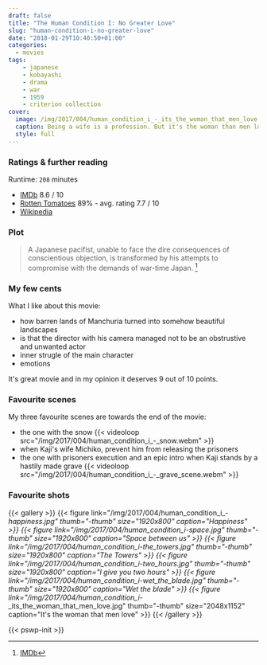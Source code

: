 ```yaml
---
draft: false
title: "The Human Condition I: No Greater Love"
slug: "human-condition-i-no-greater-love"
date: "2018-01-29T10:40:50+01:00"
categories:
  - movies
tags:
    - japanese
    - kobayashi
    - drama
    - war
    - 1959
    - criterion collection
cover:
  image: /img/2017/004/human_condition_i_-_its_the_woman_that_men_love.jpg
  caption: Being a wife is a profession. But it's the woman than men love.
  style: full
---
```


### Ratings & further reading

Runtime: `208` minutes

* [IMDb](http://www.imdb.com/title/tt0053114/)  8.6 / 10
* [Rotten Tomatoes](https://www.rottentomatoes.com/m/ningen_no_joken_i/) 89% - avg. rating 7.7 / 10
* [Wikipedia](https://en.wikipedia.org/wiki/The_Human_Condition_(film_series)#No_Greater_Love)


### Plot

> A Japanese pacifist, unable to face the dire consequences of conscientious
> objection, is transformed by his attempts to compromise with the demands of
> war-time Japan. [^1]


### My few cents

What I like about this movie:

* how barren lands of Manchuria turned into somehow beautiful landscapes
* is that the director with his camera managed not to be an obstrustive and unwanted actor
* inner strugle of the main character
* emotions

It's great movie and in my opinion it deserves 9 out of 10 points.

### Favourite scenes

My three favourite scenes are towards the end of the movie:

* the one with the snow
{{< videoloop src="/img/2017/004/human_condition_i_-_snow.webm" >}}
* when Kaji's wife Michiko, prevent him from releasing the prisoners
* the one with prisoners execution and an epic intro when Kaji stands by a hastily made grave
{{< videoloop src="/img/2017/004/human_condition_i_-_grave_scene.webm" >}}


### Favourite shots

{{< gallery >}}
{{< figure link="/img/2017/004/human_condition_i_-_happiness.jpg" thumb="-thumb" size="1920x800" caption="Happiness" >}}
{{< figure link="/img/2017/004/human_condition_i_-_space.jpg" thumb="-thumb" size="1920x800" caption="Space between us" >}}
{{< figure link="/img/2017/004/human_condition_i_-_the_towers.jpg" thumb="-thumb" size="1920x800" caption="The Towers" >}}
{{< figure link="/img/2017/004/human_condition_i_-_two_hours.jpg" thumb="-thumb" size="1920x800" caption="I give you two hours" >}}
{{< figure link="/img/2017/004/human_condition_i_-_wet_the_blade.jpg" thumb="-thumb" size="1920x800" caption="Wet the blade" >}}
{{< figure link="/img/2017/004/human_condition_i_-_its_the_woman_that_men_love.jpg" thumb="-thumb" size="2048x1152" caption="It's the woman that men love" >}}
{{< /gallery >}}

{{< pswp-init >}}

[^1]: [IMDb](http://www.imdb.com/title/tt0053114/)
